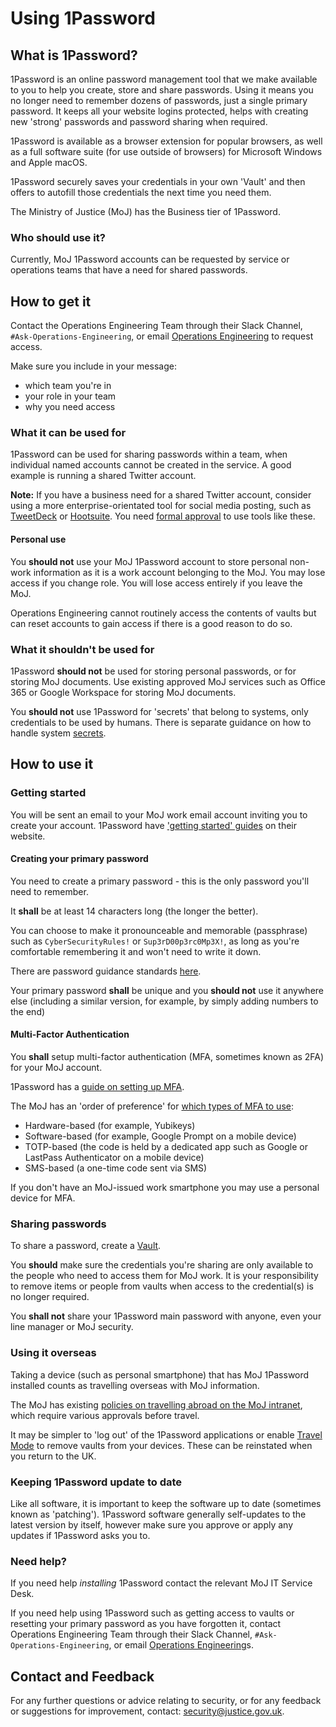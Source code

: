 # Using 1Password

## What is 1Password?

1Password is an online password management tool that we make available to you to help you create, store and share passwords. Using it means you no longer need to remember dozens of passwords, just a single primary password. It keeps all your website logins protected, helps with creating new 'strong' passwords and password sharing when required.

1Password is available as a browser extension for popular browsers, as well as a full software suite \(for use outside of browsers\) for Microsoft Windows and Apple macOS.

1Password securely saves your credentials in your own 'Vault' and then offers to autofill those credentials the next time you need them.

The Ministry of Justice \(MoJ\) has the Business tier of 1Password.

### Who should use it?

Currently, MoJ 1Password accounts can be requested by service or operations teams that have a need for shared passwords.

## How to get it

Contact the Operations Engineering Team through their Slack Channel, `#Ask-Operations-Engineering`, or email [Operations Engineering](mailto:operations-engineering@digital.justice.gov.uk) to request access.

Make sure you include in your message:

-   which team you're in
-   your role in your team
-   why you need access

### What it can be used for

1Password can be used for sharing passwords within a team, when individual named accounts cannot be created in the service. A good example is running a shared Twitter account.

**Note:** If you have a business need for a shared Twitter account, consider using a more enterprise-orientated tool for social media posting, such as [TweetDeck](https://tweetdeck.twitter.com/) or [Hootsuite](https://www.hootsuite.com/). You need [formal approval](general-user-video-and-messaging-apps-guidance.md) to use tools like these.

#### Personal use

You **should not** use your MoJ 1Password account to store personal non-work information as it is a work account belonging to the MoJ. You may lose access if you change role. You will lose access entirely if you leave the MoJ.

Operations Engineering cannot routinely access the contents of vaults but can reset accounts to gain access if there is a good reason to do so.

### What it shouldn't be used for

1Password **should not** be used for storing personal passwords, or for storing MoJ documents. Use existing approved MoJ services such as Office 365 or Google Workspace for storing MoJ documents.

You **should not** use 1Password for 'secrets' that belong to systems, only credentials to be used by humans. There is separate guidance on how to handle system [secrets](secrets-management.md).

## How to use it

### Getting started

You will be sent an email to your MoJ work email account inviting you to create your account. 1Password have ['getting started' guides](https://support.1password.com/explore/get-started/) on their website.

#### Creating your primary password

You need to create a primary password - this is the only password you'll need to remember.

It **shall** be at least 14 characters long \(the longer the better\).

You can choose to make it pronounceable and memorable \(passphrase\) such as `CyberSecurityRules!` or `Sup3rD00p3rc0Mp3X!`, as long as you're comfortable remembering it and won't need to write it down.

There are password guidance standards [here](passwords.md).

Your primary password **shall** be unique and you **should not** use it anywhere else \(including a similar version, for example, by simply adding numbers to the end\)

#### Multi-Factor Authentication

You **shall** setup multi-factor authentication \(MFA, sometimes known as 2FA\) for your MoJ account.

1Password has a [guide on setting up MFA](https://support.1password.com/two-factor-authentication/).

The MoJ has an 'order of preference' for [which types of MFA to use](authentication.md):

-   Hardware-based \(for example, Yubikeys\)
-   Software-based \(for example, Google Prompt on a mobile device\)
-   TOTP-based \(the code is held by a dedicated app such as Google or LastPass Authenticator on a mobile device\)
-   SMS-based \(a one-time code sent via SMS\)

If you don't have an MoJ-issued work smartphone you may use a personal device for MFA.

### Sharing passwords

To share a password, create a [Vault](https://support.1password.com/create-share-vaults/).

You **should** make sure the credentials you're sharing are only available to the people who need to access them for MoJ work. It is your responsibility to remove items or people from vaults when access to the credential\(s\) is no longer required.

You **shall not** share your 1Password main password with anyone, even your line manager or MoJ security.

### Using it overseas

Taking a device \(such as personal smartphone\) that has MoJ 1Password installed counts as travelling overseas with MoJ information.

The MoJ has existing [policies on travelling abroad on the MoJ intranet](https://intranet.justice.gov.uk/guidance/security/staff-security-and-responsibilities/travelling-abroad-business-or-personal/), which require various approvals before travel.

It may be simpler to 'log out' of the 1Password applications or enable [Travel Mode](https://support.1password.com/travel-mode/) to remove vaults from your devices. These can be reinstated when you return to the UK.

### Keeping 1Password update to date

Like all software, it is important to keep the software up to date \(sometimes known as 'patching'\). 1Password software generally self-updates to the latest version by itself, however make sure you approve or apply any updates if 1Password asks you to.

### Need help?

If you need help *installing* 1Password contact the relevant MoJ IT Service Desk.

If you need help using 1Password such as getting access to vaults or resetting your primary password as you have forgotten it, contact Operations Engineering Team through their Slack Channel, `#Ask-Operations-Engineering`, or email [Operations Engineering](mailto:operations-engineering@digital.justice.gov.uk)s.

## Contact and Feedback

For any further questions or advice relating to security, or for any feedback or suggestions for improvement, contact: [security@justice.gov.uk](mailto:security@justice.gov.uk).

